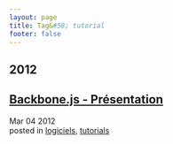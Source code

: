 ```yaml
---
layout: page
title: Tag&#58; tutorial
footer: false
---
```


<div id="blog-archives" class="category">
<h2>2012</h2>

<article>
<h1><a href="/2012/03/04/backbone-dot-js-presentation/index.html">Backbone.js - Présentation</a></h1>
<time datetime="2012-03-04T00:00:00-06:00" pubdate><span class='month'>Mar</span> <span class='day'>04</span> <span class='year'>2012</span></time>
<footer>
<span class="categories">posted in 
<a href='/categories/logiciels/'>logiciels</a>, <a href='/categories/tutorials/'>tutorials</a></span>
</footer>
</article>
</div>
